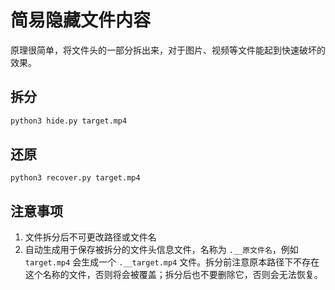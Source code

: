 # 简易隐藏文件内容

原理很简单，将文件头的一部分拆出来，对于图片、视频等文件能起到快速破坏的效果。

## 拆分

```python
python3 hide.py target.mp4
```

## 还原

```python3
python3 recover.py target.mp4
```

## 注意事项

1. 文件拆分后不可更改路径或文件名
2. 自动生成用于保存被拆分的文件头信息文件，名称为 `.__原文件名`，例如 `target.mp4` 会生成一个 `.__target.mp4` 文件。拆分前注意原本路径下不存在这个名称的文件，否则将会被覆盖；拆分后也不要删除它，否则会无法恢复。
